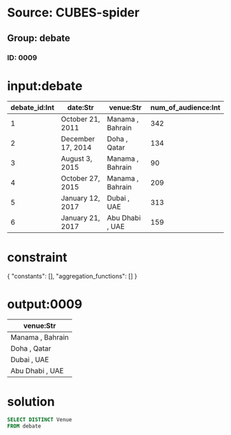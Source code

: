 # Source: CUBES-spider
## Group: debate
### ID: 0009

# input:debate

| debate_id:Int | date:Str | venue:Str | num_of_audience:Int |
|---|---|---|---|
| 1 | October 21, 2011 | Manama , Bahrain | 342 |
| 2 | December 17, 2014 | Doha , Qatar | 134 |
| 3 | August 3, 2015 | Manama , Bahrain | 90 |
| 4 | October 27, 2015 | Manama , Bahrain | 209 |
| 5 | January 12, 2017 | Dubai , UAE | 313 |
| 6 | January 21, 2017 | Abu Dhabi , UAE | 159 |

# constraint

{
  "constants": [],
  "aggregation_functions": []
}

# output:0009

| venue:Str |
|---|
| Manama , Bahrain |
| Doha , Qatar |
| Dubai , UAE |
| Abu Dhabi , UAE |

# solution

```sql
SELECT DISTINCT Venue
FROM debate
```
